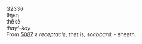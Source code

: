 <body>
  <p>G2336<br>  θήκη  <br> thēkē  <br><i>thay‘-kay </i><br>From <a href="g5087.htm">5087</a>  a <i>receptacle</i>, that is, <i>scabbard:</i> - sheath.<br></p>
 </body>